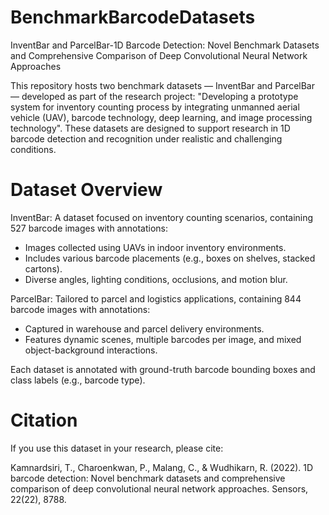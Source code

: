 # BenchmarkBarcodeDatasets
InventBar and ParcelBar-1D Barcode Detection: Novel Benchmark Datasets and Comprehensive Comparison of Deep Convolutional Neural Network Approaches

This repository hosts two benchmark datasets — InventBar and ParcelBar — developed as part of the research project: "Developing a prototype system for inventory counting process by integrating unmanned aerial vehicle (UAV), barcode technology, deep learning, and image processing technology". These datasets are designed to support research in 1D barcode detection and recognition under realistic and challenging conditions.

# Dataset Overview
InventBar: A dataset focused on inventory counting scenarios, containing 527 barcode images with annotations:
  - Images collected using UAVs in indoor inventory environments.
  - Includes various barcode placements (e.g., boxes on shelves, stacked cartons).
  - Diverse angles, lighting conditions, occlusions, and motion blur.

ParcelBar: Tailored to parcel and logistics applications, containing 844 barcode images with annotations:
  - Captured in warehouse and parcel delivery environments.
  - Features dynamic scenes, multiple barcodes per image, and mixed object-background interactions.

Each dataset is annotated with ground-truth barcode bounding boxes and class labels (e.g., barcode type).

# Citation
If you use this dataset in your research, please cite:

Kamnardsiri, T., Charoenkwan, P., Malang, C., & Wudhikarn, R. (2022). 1D barcode detection: Novel benchmark datasets and comprehensive comparison of deep convolutional neural network approaches. Sensors, 22(22), 8788.
